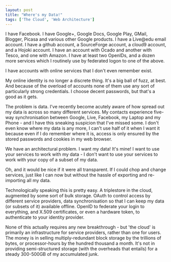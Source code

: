```yaml
---
layout: post
title: "Where's my Data!"
tags: ['The Cloud', 'Web Architecture']
---
```

I have Facebook. I have Google+, Google Docs, Google Play, GMail, Blogger, Picasa and various other Google products. I have a Live@edu email account. I have a github account, a SourceForge account, a cloud9 account, and a Hojoki account. I have an account with Ocado and another with Tesco, and one with Amazon. I have at least two OpenIDs, and a dozen more services which I routinely use by federated logon to one of the above.

I have accounts with online services that I don't even remember exist.

My online identity is no longer a discrete thing. It's a big ball of fuzz, at best. And because of the overload of accounts none of them use any sort of particularly strong credentials. I choose decent passwords, but that's a good as it gets.

The problem is data. I've recently become acutely aware of how spread out my data is across so many different services. My contacts experience five-way synchronisation between Google, Live, Facebook, my Laptop and my Phone - and I have this sneaking suspicion that I've missed some. I don't even know where my data is any more, I can't use half of it when I want it because even if I do remember where it is, access is only ensured by the stored passwords and cookies in my web browser.

We have an architectural problem. I want my data! It's mine! I want to use your services to work with my data - I don't want to use your services to work with your copy of a subset of my data.

Oh, and it would be nice if it were all transparent. If I could chop and change services, just like I can now but without the hassle of exporting and re-importing all my data.

Technologically speaking this is pretty easy. A triplestore in the cloud, augmented by some sort of bulk storage. OAuth to control access by different service providers, data synchronisation so that I can keep my data (or subsets of it) available offline. OpenID to federate your login to everything, and X.509 certificates, or even a hardware token, to authenticate to your identity provider.

None of this actually requires any new breakthrough - but 'the cloud' is primarily an infrastructure for service providers, rather than one for users. The money is in selling multiply-redundant block storage by the trillions of bytes, or processor-hours by the hundred thousand a month. It's not in providing semi-structured storage (with the overheads that entails) for a steady 300-500GB of my accumulated junk.
